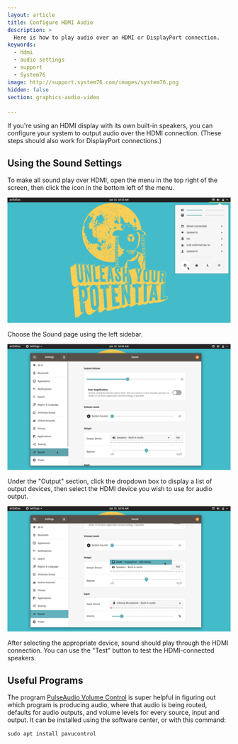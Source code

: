 ```yaml
---
layout: article
title: Configure HDMI Audio
description: >
  Here is how to play audio over an HDMI or DisplayPort connection.
keywords:
  - hdmi
  - audio settings
  - support
  - System76
image: http://support.system76.com/images/system76.png
hidden: false
section: graphics-audio-video

---
```


If you're using an HDMI display with its own built-in speakers, you can configure your system to output audio over the HDMI connection. (These steps should also work for DisplayPort connections.)

## Using the Sound Settings

To make all sound play over HDMI, open the menu in the top right of the screen, then click the <i class='fa fa-gear'></i> icon in the bottom left of the menu.

![Opening the Settings app](/images/hdmi-audio/top-right-menu.png)

Choose the Sound page using the left sidebar.

![Sound settings](/images/hdmi-audio/sound-settings.png)

Under the "Output" section, click the dropdown box to display a list of output devices, then select the HDMI device you wish to use for audio output.

![Output device](/images/hdmi-audio/output-device.png)

After selecting the appropriate device, sound should play through the HDMI connection. You can use the "Test" button to test the HDMI-connected speakers.

## Useful Programs

The program <u>PulseAudio Volume Control</u> is super helpful in figuring out which program is producing audio, where that audio is being routed, defaults for audio outputs, and volume levels for every source, input and output.  It can be installed using the software center, or with this command:  

```
sudo apt install pavucontrol
```
